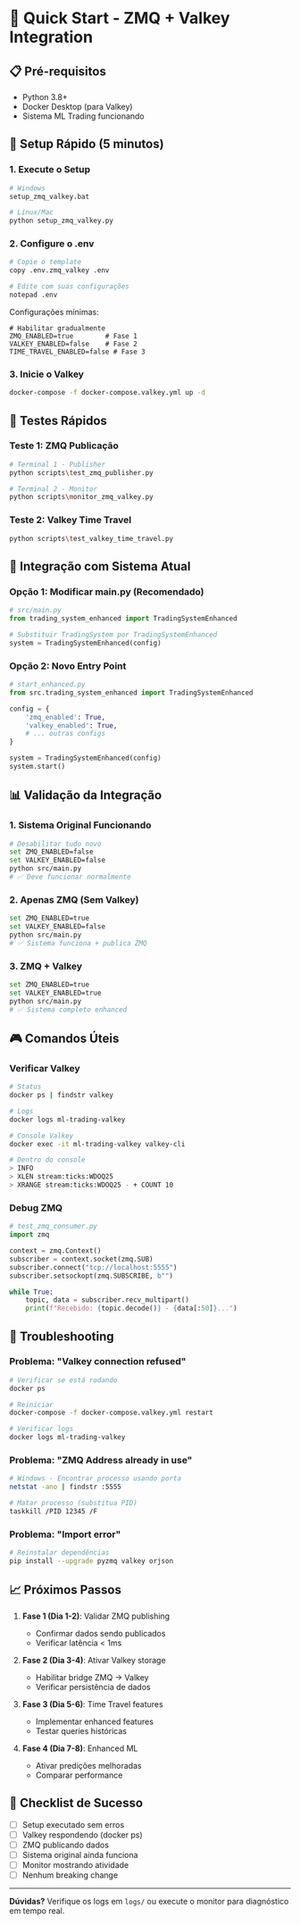 # 🚀 Quick Start - ZMQ + Valkey Integration

## 📋 Pré-requisitos

- Python 3.8+
- Docker Desktop (para Valkey)
- Sistema ML Trading funcionando

## 🎯 Setup Rápido (5 minutos)

### 1. Execute o Setup
```bash
# Windows
setup_zmq_valkey.bat

# Linux/Mac
python setup_zmq_valkey.py
```

### 2. Configure o .env
```bash
# Copie o template
copy .env.zmq_valkey .env

# Edite com suas configurações
notepad .env
```

Configurações mínimas:
```env
# Habilitar gradualmente
ZMQ_ENABLED=true        # Fase 1
VALKEY_ENABLED=false    # Fase 2
TIME_TRAVEL_ENABLED=false # Fase 3
```

### 3. Inicie o Valkey
```bash
docker-compose -f docker-compose.valkey.yml up -d
```

## 🧪 Testes Rápidos

### Teste 1: ZMQ Publicação
```bash
# Terminal 1 - Publisher
python scripts\test_zmq_publisher.py

# Terminal 2 - Monitor
python scripts\monitor_zmq_valkey.py
```

### Teste 2: Valkey Time Travel
```bash
python scripts\test_valkey_time_travel.py
```

## 🔧 Integração com Sistema Atual

### Opção 1: Modificar main.py (Recomendado)
```python
# src/main.py
from trading_system_enhanced import TradingSystemEnhanced

# Substituir TradingSystem por TradingSystemEnhanced
system = TradingSystemEnhanced(config)
```

### Opção 2: Novo Entry Point
```python
# start_enhanced.py
from src.trading_system_enhanced import TradingSystemEnhanced

config = {
    'zmq_enabled': True,
    'valkey_enabled': True,
    # ... outras configs
}

system = TradingSystemEnhanced(config)
system.start()
```

## 📊 Validação da Integração

### 1. Sistema Original Funcionando
```bash
# Desabilitar tudo novo
set ZMQ_ENABLED=false
set VALKEY_ENABLED=false
python src/main.py
# ✅ Deve funcionar normalmente
```

### 2. Apenas ZMQ (Sem Valkey)
```bash
set ZMQ_ENABLED=true
set VALKEY_ENABLED=false
python src/main.py
# ✅ Sistema funciona + publica ZMQ
```

### 3. ZMQ + Valkey
```bash
set ZMQ_ENABLED=true
set VALKEY_ENABLED=true
python src/main.py
# ✅ Sistema completo enhanced
```

## 🎮 Comandos Úteis

### Verificar Valkey
```bash
# Status
docker ps | findstr valkey

# Logs
docker logs ml-trading-valkey

# Console Valkey
docker exec -it ml-trading-valkey valkey-cli

# Dentro do console
> INFO
> XLEN stream:ticks:WDOQ25
> XRANGE stream:ticks:WDOQ25 - + COUNT 10
```

### Debug ZMQ
```python
# test_zmq_consumer.py
import zmq

context = zmq.Context()
subscriber = context.socket(zmq.SUB)
subscriber.connect("tcp://localhost:5555")
subscriber.setsockopt(zmq.SUBSCRIBE, b"")

while True:
    topic, data = subscriber.recv_multipart()
    print(f"Recebido: {topic.decode()} - {data[:50]}...")
```

## 🚨 Troubleshooting

### Problema: "Valkey connection refused"
```bash
# Verificar se está rodando
docker ps

# Reiniciar
docker-compose -f docker-compose.valkey.yml restart

# Verificar logs
docker logs ml-trading-valkey
```

### Problema: "ZMQ Address already in use"
```bash
# Windows - Encontrar processo usando porta
netstat -ano | findstr :5555

# Matar processo (substitua PID)
taskkill /PID 12345 /F
```

### Problema: "Import error"
```bash
# Reinstalar dependências
pip install --upgrade pyzmq valkey orjson
```

## 📈 Próximos Passos

1. **Fase 1 (Dia 1-2)**: Validar ZMQ publishing
   - Confirmar dados sendo publicados
   - Verificar latência < 1ms
   
2. **Fase 2 (Dia 3-4)**: Ativar Valkey storage
   - Habilitar bridge ZMQ → Valkey
   - Verificar persistência de dados
   
3. **Fase 3 (Dia 5-6)**: Time Travel features
   - Implementar enhanced features
   - Testar queries históricas
   
4. **Fase 4 (Dia 7-8)**: Enhanced ML
   - Ativar predições melhoradas
   - Comparar performance

## 🎯 Checklist de Sucesso

- [ ] Setup executado sem erros
- [ ] Valkey respondendo (docker ps)
- [ ] ZMQ publicando dados
- [ ] Sistema original ainda funciona
- [ ] Monitor mostrando atividade
- [ ] Nenhum breaking change

---

**Dúvidas?** Verifique os logs em `logs/` ou execute o monitor para diagnóstico em tempo real.